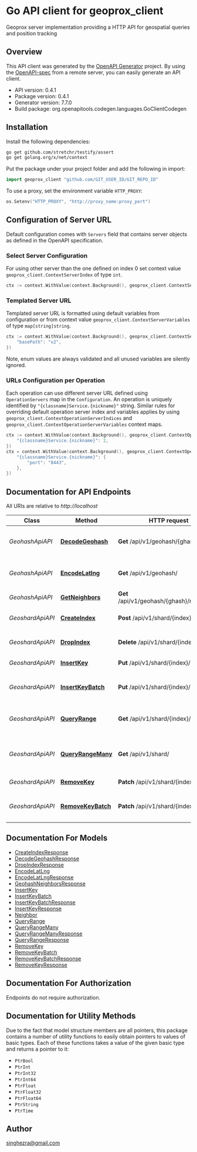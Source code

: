 # Go API client for geoprox_client

Geoprox server implementation providing a HTTP API for geospatial queries and position tracking

## Overview
This API client was generated by the [OpenAPI Generator](https://openapi-generator.tech) project.  By using the [OpenAPI-spec](https://www.openapis.org/) from a remote server, you can easily generate an API client.

- API version: 0.4.1
- Package version: 0.4.1
- Generator version: 7.7.0
- Build package: org.openapitools.codegen.languages.GoClientCodegen

## Installation

Install the following dependencies:

```sh
go get github.com/stretchr/testify/assert
go get golang.org/x/net/context
```

Put the package under your project folder and add the following in import:

```go
import geoprox_client "github.com/GIT_USER_ID/GIT_REPO_ID"
```

To use a proxy, set the environment variable `HTTP_PROXY`:

```go
os.Setenv("HTTP_PROXY", "http://proxy_name:proxy_port")
```

## Configuration of Server URL

Default configuration comes with `Servers` field that contains server objects as defined in the OpenAPI specification.

### Select Server Configuration

For using other server than the one defined on index 0 set context value `geoprox_client.ContextServerIndex` of type `int`.

```go
ctx := context.WithValue(context.Background(), geoprox_client.ContextServerIndex, 1)
```

### Templated Server URL

Templated server URL is formatted using default variables from configuration or from context value `geoprox_client.ContextServerVariables` of type `map[string]string`.

```go
ctx := context.WithValue(context.Background(), geoprox_client.ContextServerVariables, map[string]string{
	"basePath": "v2",
})
```

Note, enum values are always validated and all unused variables are silently ignored.

### URLs Configuration per Operation

Each operation can use different server URL defined using `OperationServers` map in the `Configuration`.
An operation is uniquely identified by `"{classname}Service.{nickname}"` string.
Similar rules for overriding default operation server index and variables applies by using `geoprox_client.ContextOperationServerIndices` and `geoprox_client.ContextOperationServerVariables` context maps.

```go
ctx := context.WithValue(context.Background(), geoprox_client.ContextOperationServerIndices, map[string]int{
	"{classname}Service.{nickname}": 2,
})
ctx = context.WithValue(context.Background(), geoprox_client.ContextOperationServerVariables, map[string]map[string]string{
	"{classname}Service.{nickname}": {
		"port": "8443",
	},
})
```

## Documentation for API Endpoints

All URIs are relative to *http://localhost*

Class | Method | HTTP request | Description
------------ | ------------- | ------------- | -------------
*GeohashApiAPI* | [**DecodeGeohash**](docs/GeohashApiAPI.md#decodegeohash) | **Get** /api/v1/geohash/{ghash}/ | Decode geohash into coordinates.
*GeohashApiAPI* | [**EncodeLatlng**](docs/GeohashApiAPI.md#encodelatlng) | **Get** /api/v1/geohash/ | Encode coordinates into geohash
*GeohashApiAPI* | [**GetNeighbors**](docs/GeohashApiAPI.md#getneighbors) | **Get** /api/v1/geohash/{ghash}/neighbors/ | Neighboring regions
*GeoshardApiAPI* | [**CreateIndex**](docs/GeoshardApiAPI.md#createindex) | **Post** /api/v1/shard/{index}/ | Create geospatial index
*GeoshardApiAPI* | [**DropIndex**](docs/GeoshardApiAPI.md#dropindex) | **Delete** /api/v1/shard/{index}/ | Deletes geospatial index
*GeoshardApiAPI* | [**InsertKey**](docs/GeoshardApiAPI.md#insertkey) | **Put** /api/v1/shard/{index}/ | Insert key into index
*GeoshardApiAPI* | [**InsertKeyBatch**](docs/GeoshardApiAPI.md#insertkeybatch) | **Put** /api/v1/shard/{index}/batch/ | Insert multiple keys into index
*GeoshardApiAPI* | [**QueryRange**](docs/GeoshardApiAPI.md#queryrange) | **Get** /api/v1/shard/{index}/ | Search index for objects nearby
*GeoshardApiAPI* | [**QueryRangeMany**](docs/GeoshardApiAPI.md#queryrangemany) | **Get** /api/v1/shard/ | Search multiple indices for objects nearby
*GeoshardApiAPI* | [**RemoveKey**](docs/GeoshardApiAPI.md#removekey) | **Patch** /api/v1/shard/{index}/ | Remove key from index
*GeoshardApiAPI* | [**RemoveKeyBatch**](docs/GeoshardApiAPI.md#removekeybatch) | **Patch** /api/v1/shard/{index}/batch/ | Remove multiple keys from index


## Documentation For Models

 - [CreateIndexResponse](docs/CreateIndexResponse.md)
 - [DecodeGeohashResponse](docs/DecodeGeohashResponse.md)
 - [DropIndexResponse](docs/DropIndexResponse.md)
 - [EncodeLatLng](docs/EncodeLatLng.md)
 - [EncodeLatLngResponse](docs/EncodeLatLngResponse.md)
 - [GeohashNeighborsResponse](docs/GeohashNeighborsResponse.md)
 - [InsertKey](docs/InsertKey.md)
 - [InsertKeyBatch](docs/InsertKeyBatch.md)
 - [InsertKeyBatchResponse](docs/InsertKeyBatchResponse.md)
 - [InsertKeyResponse](docs/InsertKeyResponse.md)
 - [Neighbor](docs/Neighbor.md)
 - [QueryRange](docs/QueryRange.md)
 - [QueryRangeMany](docs/QueryRangeMany.md)
 - [QueryRangeManyResponse](docs/QueryRangeManyResponse.md)
 - [QueryRangeResponse](docs/QueryRangeResponse.md)
 - [RemoveKey](docs/RemoveKey.md)
 - [RemoveKeyBatch](docs/RemoveKeyBatch.md)
 - [RemoveKeyBatchResponse](docs/RemoveKeyBatchResponse.md)
 - [RemoveKeyResponse](docs/RemoveKeyResponse.md)


## Documentation For Authorization

Endpoints do not require authorization.


## Documentation for Utility Methods

Due to the fact that model structure members are all pointers, this package contains
a number of utility functions to easily obtain pointers to values of basic types.
Each of these functions takes a value of the given basic type and returns a pointer to it:

* `PtrBool`
* `PtrInt`
* `PtrInt32`
* `PtrInt64`
* `PtrFloat`
* `PtrFloat32`
* `PtrFloat64`
* `PtrString`
* `PtrTime`

## Author

singhezra@gmail.com


